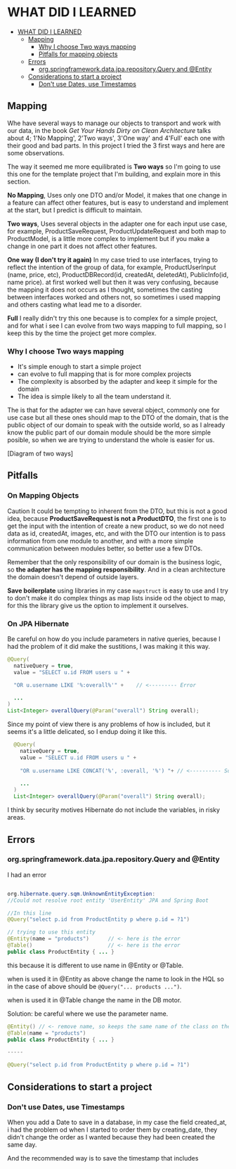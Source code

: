 # WHAT DID I LEARNED

- [WHAT DID I LEARNED](#what-did-i-learned)
  - [Mapping](#mapping)
    - [Why I choose Two ways mapping](#why-i-choose-two-ways-mapping)
    - [Pitfalls for mapping objects](#pitfalls-for-mapping-objects)
  - [Errors](#errors)
    - [org.springframework.data.jpa.repository.Query and @Entity](#orgspringframeworkdatajparepositoryquery-and-entity)
  - [Considerations to start a project](#considerations-to-start-a-project)
    - [Don't use Dates, use Timestamps](#dont-use-dates-use-timestamps)

## Mapping

Whe have several ways to manage our objects to transport and work with our data,
in the book *Get Your Hands Dirty on Clean Architecture* talks about 4;
1'No Mapping', 2'Two ways', 3'One way' and 4'Full' each one with their good
and bad parts. In this project I tried the 3 first ways and here are some observations.

The way it seemed me more equilibrated is **Two ways** so I'm going to use this
one for the template project that I'm building, and explain more in this section.

**No Mapping**, Uses only one DTO and/or Model, it makes that one change in a
feature can affect other features, but is easy to understand and implement at
the start, but I predict is difficult to maintain.

**Two ways**, Uses several objects in the adapter one for each input use case,
for example, ProductSaveRequest, ProductUpdateRequest and both map to ProductModel,
is a little more complex to implement but if you make a change in one part it
does not affect other features.

**One way (I don't try it again)** In my case tried to use interfaces, trying to
reflect the intention of the group of data, for example, ProductUserInput (name, price, etc),
ProductDBRecord(id, createdAt, deletedAt), PublicInfo(id, name price).
at first worked well but then it was very confusing, because the mapping it does
not occurs as I thought, sometimes the casting between interfaces worked and others
not, so sometimes i used mapping and others casting what lead me to a disorder.

**Full** I really didn't try this one because is to complex for a simple project,
and for what i see I can evolve from two ways mapping to full mapping, so I keep
this by the time the project get more complex.

### Why I choose Two ways mapping

- It's simple enough to start a simple project
- can evolve to full mapping that is for more complex projects
- The complexity is absorbed by the adapter and keep it simple for the domain
- The idea is simple likely to all the team understand it.

The is that for the adapter we can have several object, commonly one for use case
but all these ones should map to the DTO of the domain, that is the public object
of our domain to speak with the outside world, so as I already know the public
part of our domain module should be the more simple posible, so when we are trying
to understand the whole is easier for us.

[Diagram of two ways]

## Pitfalls

### On Mapping Objects

Caution It could be tempting to inherent from the DTO, but this is not a good
idea, because **ProductSaveRequest is not a ProductDTO**, the first one is to get the
input with the intention of create a new product, so we do not need data as id,
createdAt, images, etc, and with the DTO our intention is to pass information from one
module to another, and with a more simple communication between modules better,
so better use a few DTOs.

Remember that the only responsibility of our domain is the business logic, so
**the adapter has the mapping responsibility**. And in a clean architecture the
domain doesn't depend of outside layers.

**Save boilerplate** using libraries in my case `mapstruct` is easy to use and
I try to don't make it do complex things as map lists inside od the object to map,
for this the library give us the option to implement it ourselves.

### On JPA Hibernate

Be careful on how do you include parameters in native queries, because I had the
problem of it did make the sustitions, I was making it this way.

```java
@Query(
  nativeQuery = true,
  value = "SELECT u.id FROM users u " + 

  "OR u.username LIKE '%:overall%'" +    // <--------- Error

  ...
)
List<Integer> overallQuery(@Param("overall") String overall);
```

Since my point of view there is any problems of how is included, but it seems
it's a little delicated, so I endup doing it like this.

```java
  @Query(
    nativeQuery = true,
    value = "SELECT u.id FROM users u " + 
  
    "OR u.username LIKE CONCAT('%', :overall, '%') "+ // <---------- Solution

    ...
  )
  List<Integer> overallQuery(@Param("overall") String overall);
```

I think by security motives Hibernate do not include the variables, in
risky areas.

## Errors

### org.springframework.data.jpa.repository.Query and @Entity

I had an error

```java

org.hibernate.query.sqm.UnknownEntityException: 
//Could not resolve root entity 'UserEntity' JPA and Spring Boot

//In this line
@Query("select p.id from ProductEntity p where p.id = ?1")

// trying to use this entity
@Entity(name = "products")      // <- here is the error
@Table()                        // <- here is the error
public class ProductEntity { ... }

```

this because it is different to use name in @Entity or @Table.

when is used it in @Entity as above change the name to look in the HQL so in the
case of above should be `@Query("... products ...")`.

when is used it in @Table change the name in the DB motor.

Solution: be careful where we use the parameter name.

```java
@Entity() // <- remove name, so keeps the same name of the class on the HQL
@Table(name = "products") 
public class ProductEntity { ... }

-----

@Query("select p.id from ProductEntity p where p.id = ?1")
```

## Considerations to start a project

### Don't use Dates, use Timestamps

When you add a Date to save in a database, in my case the field created_at, i had
the problem od when I started to order them by creating_date, they didn't change
the order as I wanted because they had been created the same day.

And the recommended way is to save the timestamp that includes
